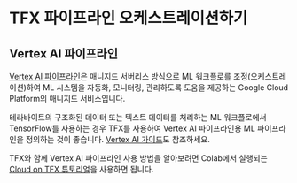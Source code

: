 # TFX 파이프라인 오케스트레이션하기

## Vertex AI 파이프라인

[Vertex AI 파이프라인](https://cloud.google.com/vertex-ai/docs/pipelines/introduction)은 매니지드 서버리스 방식으로 ML 워크플로를 조정(오케스트레이션)하여 ML 시스템을 자동화, 모니터링, 관리하도록 도움을 제공하는 Google Cloud Platform의 매니지드 서비스입니다.

테라바이트의 구조화된 데이터 또는 텍스트 데이터를 처리하는 ML 워크플로에서 TensorFlow를 사용하는 경우 TFX를 사용하여 Vertex AI 파이프라인용 ML 파이프라인을 정의하는 것이 좋습니다. [Vertex AI 가이드](https://cloud.google.com/vertex-ai/docs/pipelines/build-pipeline#sdk)도 참조하세요.

TFX와 함께 Vertex AI 파이프라인 사용 방법을 알아보려면 Colab에서 실행되는 [Cloud on TFX 튜토리얼](/tfx/tutorials/tfx/gcp/vertex_pipelines_simple)을 사용하면 됩니다.
